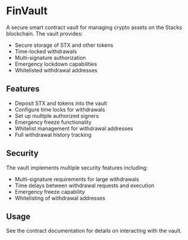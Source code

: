 # FinVault

A secure smart contract vault for managing crypto assets on the Stacks blockchain. The vault provides:

- Secure storage of STX and other tokens
- Time-locked withdrawals
- Multi-signature authorization
- Emergency lockdown capabilities
- Whitelisted withdrawal addresses

## Features

- Deposit STX and tokens into the vault
- Configure time locks for withdrawals
- Set up multiple authorized signers
- Emergency freeze functionality
- Whitelist management for withdrawal addresses
- Full withdrawal history tracking

## Security

The vault implements multiple security features including:
- Multi-signature requirements for large withdrawals 
- Time delays between withdrawal requests and execution
- Emergency freeze capability
- Whitelisting of withdrawal addresses

## Usage

See the contract documentation for details on interacting with the vault.